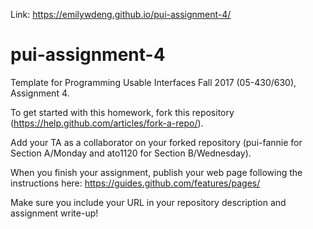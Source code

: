 Link: https://emilywdeng.github.io/pui-assignment-4/

# pui-assignment-4

Template for Programming Usable Interfaces Fall 2017 (05-430/630), Assignment 4.

To get started with this homework, fork this repository (https://help.github.com/articles/fork-a-repo/).

Add your TA as a collaborator on your forked repository (pui-fannie for Section A/Monday and ato1120 for Section B/Wednesday).

When you finish your assignment, publish your web page following the instructions here: https://guides.github.com/features/pages/

Make sure you include your URL in your repository description and assignment write-up!
